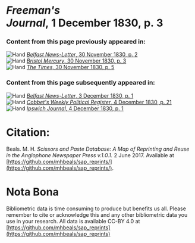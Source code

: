 # *Freeman's Journal*, 1 December 1830, p. 3  
  
### Content from this page previously appeared in:  
![Hand](http://scissorsandpaste.net/wp-content/uploads/2017/06/smallhandpointer.png) [*Belfast News-Letter*, 30 November 1830, p. 2](https://mhbeals.github.io/sap_html/Belfast-News-Letter/Belfast-News-Letter-30-November-1830-p-2)  
![Hand](http://scissorsandpaste.net/wp-content/uploads/2017/06/smallhandpointer.png) [*Bristol Mercury*, 30 November 1830, p. 3](https://mhbeals.github.io/sap_html/Bristol-Mercury/Bristol-Mercury-30-November-1830-p-3)  
![Hand](http://scissorsandpaste.net/wp-content/uploads/2017/06/smallhandpointer.png) [*The Times*, 30 November 1830, p. 5](https://mhbeals.github.io/sap_html/The-Times/The-Times-30-November-1830-p-5)  
  
### Content from this page subsequently appeared in:  
![Hand](http://scissorsandpaste.net/wp-content/uploads/2017/06/smallhandpointer.png) [*Belfast News-Letter*, 3 December 1830, p. 1](https://mhbeals.github.io/sap_html/Belfast-News-Letter/Belfast-News-Letter-3-December-1830-p-1)  
![Hand](http://scissorsandpaste.net/wp-content/uploads/2017/06/smallhandpointer.png) [*Cobbet's Weekly Political Register*, 4 December 1830, p. 21](https://mhbeals.github.io/sap_html/Cobbet's-Weekly-Political-Register/Cobbet's-Weekly-Political-Register-4-December-1830-p-21)  
![Hand](http://scissorsandpaste.net/wp-content/uploads/2017/06/smallhandpointer.png) [*Ipswich Journal*, 4 December 1830, p. 1](https://mhbeals.github.io/sap_html/Ipswich-Journal/Ipswich-Journal-4-December-1830-p-1)  


# Citation: 

Beals. M. H. *Scissors and Paste Database: A Map of Reprinting and Reuse in the Anglophone Newspaper Press v.1.0.1.* 2 June 2017. Available at [https://github.com/mhbeals/sap_reprints/](https://github.com/mhbeals/sap_reprints/). 

# Nota Bona

Bibliometric data is time consuming to produce but benefits us all. Please remember to cite or acknowledge this and any other bibliometric data you use in your research. All data is available CC-BY 4.0 at [https://github.com/mhbeals/sap_reprints](https://github.com/mhbeals/sap_reprints)
